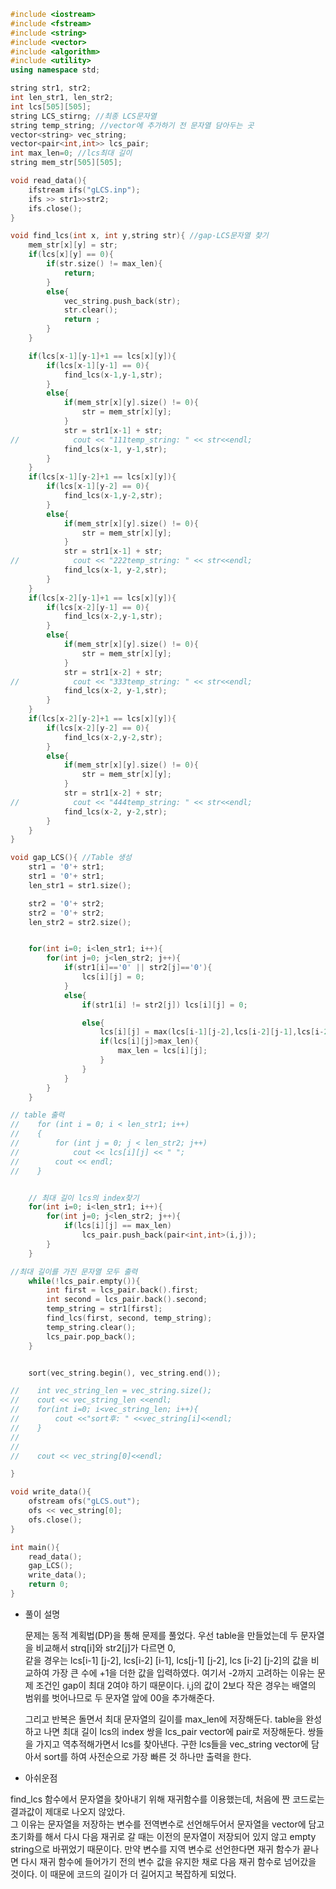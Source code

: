 ```c++
#include <iostream>
#include <fstream>
#include <string>
#include <vector>
#include <algorithm>
#include <utility>
using namespace std;

string str1, str2;
int len_str1, len_str2;
int lcs[505][505];
string LCS_stirng; //최종 LCS문자열
string temp_string; //vector에 추가하기 전 문자열 담아두는 곳
vector<string> vec_string;
vector<pair<int,int>> lcs_pair;
int max_len=0; //lcs최대 길이
string mem_str[505][505];

void read_data(){
    ifstream ifs("gLCS.inp");
    ifs >> str1>>str2;
    ifs.close();
}

void find_lcs(int x, int y,string str){ //gap-LCS문자열 찾기
    mem_str[x][y] = str;
    if(lcs[x][y] == 0){
        if(str.size() != max_len){
            return;
        }
        else{
            vec_string.push_back(str);
            str.clear();
            return ;
        }
    }

    if(lcs[x-1][y-1]+1 == lcs[x][y]){
        if(lcs[x-1][y-1] == 0){
            find_lcs(x-1,y-1,str);
        }
        else{
            if(mem_str[x][y].size() != 0){
                str = mem_str[x][y];
            }
            str = str1[x-1] + str;
//            cout << "111temp_string: " << str<<endl;
            find_lcs(x-1, y-1,str);
        }
    }
    if(lcs[x-1][y-2]+1 == lcs[x][y]){
        if(lcs[x-1][y-2] == 0){
            find_lcs(x-1,y-2,str);
        }
        else{
            if(mem_str[x][y].size() != 0){
                str = mem_str[x][y];
            }
            str = str1[x-1] + str;
//            cout << "222temp_string: " << str<<endl;
            find_lcs(x-1, y-2,str);
        }
    }
    if(lcs[x-2][y-1]+1 == lcs[x][y]){
        if(lcs[x-2][y-1] == 0){
            find_lcs(x-2,y-1,str);
        }
        else{
            if(mem_str[x][y].size() != 0){
                str = mem_str[x][y];
            }
            str = str1[x-2] + str;
//            cout << "333temp_string: " << str<<endl;
            find_lcs(x-2, y-1,str);
        }
    }
    if(lcs[x-2][y-2]+1 == lcs[x][y]){
        if(lcs[x-2][y-2] == 0){
            find_lcs(x-2,y-2,str);
        }
        else{
            if(mem_str[x][y].size() != 0){
                str = mem_str[x][y];
            }
            str = str1[x-2] + str;
//            cout << "444temp_string: " << str<<endl;
            find_lcs(x-2, y-2,str);
        }
    }
}

void gap_LCS(){ //Table 생성
    str1 = '0'+ str1;
    str1 = '0'+ str1;
    len_str1 = str1.size();

    str2 = '0'+ str2;
    str2 = '0'+ str2;
    len_str2 = str2.size();


    for(int i=0; i<len_str1; i++){
        for(int j=0; j<len_str2; j++){
            if(str1[i]=='0' || str2[j]=='0'){
                lcs[i][j] = 0;
            }
            else{
                if(str1[i] != str2[j]) lcs[i][j] = 0;

                else{
                    lcs[i][j] = max(lcs[i-1][j-2],lcs[i-2][j-1],lcs[i-2][j-2],lcs[i-1][j-1])+1;
                    if(lcs[i][j]>max_len){
                        max_len = lcs[i][j];
                    }
                }
            }
        }
    }

// table 출력
//    for (int i = 0; i < len_str1; i++)
//    {
//        for (int j = 0; j < len_str2; j++)
//            cout << lcs[i][j] << " ";
//        cout << endl;
//    }


    // 최대 길이 lcs의 index찾기
    for(int i=0; i<len_str1; i++){
        for(int j=0; j<len_str2; j++){
            if(lcs[i][j] == max_len)
                lcs_pair.push_back(pair<int,int>(i,j));
        }
    }

//최대 길이를 가진 문자열 모두 출력
    while(!lcs_pair.empty()){
        int first = lcs_pair.back().first;
        int second = lcs_pair.back().second;
        temp_string = str1[first];
        find_lcs(first, second, temp_string);
        temp_string.clear();
        lcs_pair.pop_back();
    }


    sort(vec_string.begin(), vec_string.end());

//    int vec_string_len = vec_string.size();
//    cout << vec_string_len <<endl;
//    for(int i=0; i<vec_string_len; i++){
//        cout <<"sort후: " <<vec_string[i]<<endl;
//    }
//
//
//    cout << vec_string[0]<<endl;

}

void write_data(){
    ofstream ofs("gLCS.out");
    ofs << vec_string[0];
    ofs.close();
}

int main(){
    read_data();
    gap_LCS();
    write_data();
    return 0;
}
```

+ 풀이 설명

  문제는 동적 계획법(DP)을 통해 문제를 풀었다.
  우선 table을 만들었는데 두 문자열을 비교해서 strq[i]와 str2[j]가 다르면 0,  
  같을 경우는 lcs[i-1] [j-2], lcs[i-2] [i-1], lcs[j-1] [j-2], lcs [i-2] [j-2]의 값을 비교하여 가장 큰 수에 +1을 더한 값을 입력하였다. 여기서 -2까지 고려하는 이유는 문제 조건인 gap이 최대 2여야 하기 때문이다.   i,j의 값이 2보다 작은 경우는 배열의 범위를 벗어나므로 두 문자열 앞에 00을 추가해준다.

  그리고 반복은 돌면서 최대 문자열의 길이를 max_len에 저장해둔다.
  table을 완성하고 나면 최대 길이 lcs의 index 쌍을 lcs_pair vector에 pair로 저장해둔다.
  쌍들을 가지고 역추적해가면서 lcs를 찾아낸다. 구한 lcs들을 vec_string vector에 담아서 sort를 하여 사전순으로 가장 빠른 것 하나만 출력을 한다.

+  아쉬운점

  find_lcs 함수에서 문자열을 찾아내기 위해 재귀함수를 이용했는데, 처음에 짠 코드로는 결과값이 제대로 나오지 않았다.      
  그 이유는 문자열을 저장하는 변수를 전역변수로 선언해두어서 문자열을 vector에 담고 초기화를 해서 다시 다음 재귀로 갈 때는 이전의 문자열이 저장되어 있지 않고 empty string으로 바뀌었기 때문이다. 만약 변수를 지역 변수로 선언한다면  재귀 함수가 끝나면 다시 재귀 함수에 들어가기 전의 변수 값을 유지한 채로 다음 재귀 함수로 넘어갔을 것이다. 
  이 때문에 코드의 길이가 더 길어지고 복잡하게 되었다.



